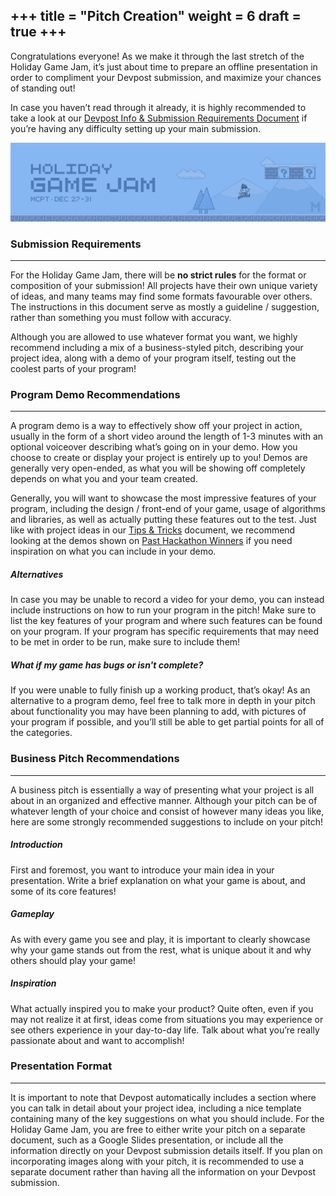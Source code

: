 +++
title = "Pitch Creation"
weight = 6
draft = true
+++
---
Congratulations everyone! As we make it through the last stretch of the Holiday Game Jam, it’s just about time to prepare an offline presentation in order to compliment your Devpost submission, and maximize your chances of standing out!

In case you haven’t read through it already, it is highly recommended to take a look at our [Devpost Info & Submission Requirements Document](/game-jam/resources/devpost-info) if you’re having any difficulty setting up your main submission.

![Banner](/img/game_jam_banner.png)

### Submission Requirements
---
For the Holiday Game Jam, there will be **no strict rules** for the format or composition of your submission! All projects have their own unique variety of ideas, and many teams may find some formats favourable over others. The instructions in this document serve as mostly a guideline / suggestion, rather than something you must follow with accuracy.

Although you are allowed to use whatever format you want, we highly recommend including a mix of a business-styled pitch, describing your project idea, along with a demo of your program itself, testing out the coolest parts of your program!

### Program Demo Recommendations 
---
A program demo is a way to effectively show off your project in action, usually in the form of a short video around the length of 1-3 minutes with an optional voiceover describing what’s going on in your demo. How you choose to create or display your project is entirely up to you! Demos are generally very open-ended, as what you will be showing off completely depends on what you and your team created.

Generally, you will want to showcase the most impressive features of your program, including the design / front-end of your game, usage of algorithms and libraries, as well as actually putting these features out to the test. Just like with project ideas in our [Tips & Tricks](/game-jam/resources/tips) document, we recommend looking at the demos shown on [Past Hackathon Winners](https://devpost.com/software/search?query=game) if you need inspiration on what you can include in your demo.

##### Alternatives
In case you may be unable to record a video for your demo, you can instead include instructions on how to run your program in the pitch! Make sure to list the key features of your program and where such features can be found on your program. If your program has specific requirements that may need to be met in order to be run, make sure to include them!

##### What if my game has bugs or isn't complete?
If you were unable to fully finish up a working product, that’s okay! As an alternative to a program demo, feel free to talk more in depth in your pitch about functionality you may have been planning to add, with pictures of your program if possible, and you’ll still be able to get partial points for all of the categories. 

### Business Pitch Recommendations
---
A business pitch is essentially a way of presenting what your project is all about in an organized and effective manner. Although your pitch can be of whatever length of your choice and consist of however many ideas you like, here are some strongly recommended suggestions to include on your pitch!

##### Introduction

First and foremost, you want to introduce your main idea in your presentation. Write a brief explanation on what your game is about, and some of its core features! 

##### Gameplay

As with every game you see and play, it is important to clearly showcase why your game stands out from the rest, what is unique about it and why others should play your game!

##### Inspiration

What actually inspired you to make your product? Quite often, even if you may not realize it at first, ideas come from situations you may experience or see others experience in your day-to-day life. Talk about what you’re really passionate about and want to accomplish!

### Presentation Format
---
It is important to note that Devpost automatically includes a section where you can talk in detail about your project idea, including a nice template containing many of the key suggestions on what you should include. For the Holiday Game Jam, you are free to either write your pitch on a separate document, such as a Google Slides presentation, or include all the information directly on your Devpost submission details itself. If you plan on incorporating images along with your pitch, it is recommended to use a separate document rather than having all the information on your Devpost submission. 